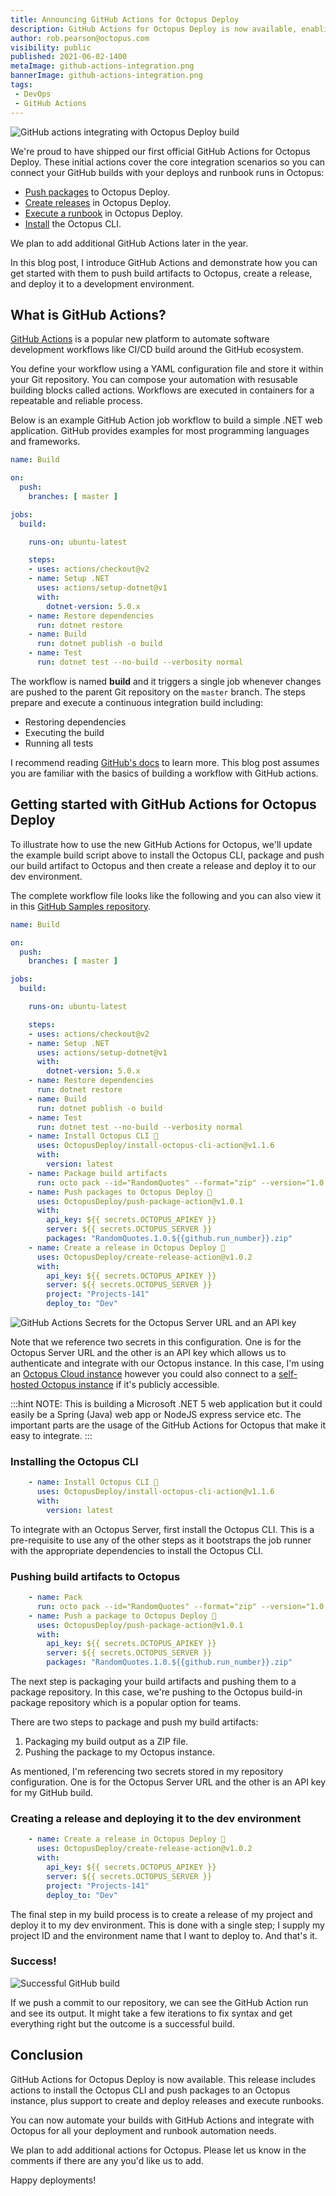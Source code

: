 ```yaml
---
title: Announcing GitHub Actions for Octopus Deploy
description: GitHub Actions for Octopus Deploy is now available, enabling you to integrate your GitHub builds with deploys in Octopus. Learn how to get started.
author: rob.pearson@octopus.com
visibility: public
published: 2021-06-02-1400
metaImage: github-actions-integration.png
bannerImage: github-actions-integration.png
tags:
 - DevOps
 - GitHub Actions
---
```


![GitHub actions integrating with Octopus Deploy build](github-actions-integration.png)

We're proud to have shipped our first official GitHub Actions for Octopus Deploy. These initial actions cover the core integration scenarios so you can connect your GitHub builds with your deploys and runbook runs in Octopus: 

- [Push packages](https://github.com/marketplace/actions/push-package-to-octopus-deploy) to Octopus Deploy. 
- [Create releases](https://github.com/marketplace/actions/create-release-in-octopus-deploy) in Octopus Deploy.
- [Execute a runbook](https://github.com/marketplace/actions/run-runbook-in-octopus-deploy) in Octopus Deploy.
- [Install](https://github.com/marketplace/actions/install-octopus-cli) the Octopus CLI.

We plan to add additional GitHub Actions later in the year. 

In this blog post, I introduce GitHub Actions and demonstrate how you can get started with them to push build artifacts to Octopus, create a release, and deploy it to a development environment.

## What is GitHub Actions? 

[GitHub Actions](https://docs.github.com/en/actions) is a popular new platform to automate software development workflows like CI/CD build around the GitHub ecosystem. 

You define your workflow using a YAML configuration file and store it within your Git repository. You can compose your automation with resusable building blocks called actions. Workflows are executed in containers for a repeatable and reliable process.

Below is an example GitHub Action job workflow to build a simple .NET web application. GitHub provides examples for most programming languages and frameworks.

```yaml
name: Build

on:
  push:
    branches: [ master ]

jobs:
  build:

    runs-on: ubuntu-latest

    steps:
    - uses: actions/checkout@v2
    - name: Setup .NET
      uses: actions/setup-dotnet@v1
      with:
        dotnet-version: 5.0.x
    - name: Restore dependencies
      run: dotnet restore
    - name: Build
      run: dotnet publish -o build 
    - name: Test
      run: dotnet test --no-build --verbosity normal
```

The workflow is named **build** and it triggers a single job whenever changes are pushed to the parent Git repository on the `master` branch. The steps prepare and execute a continuous integration build including:

- Restoring dependencies
- Executing the build
- Running all tests

I recommend reading [GitHub's docs](https://docs.github.com/en/actions/learn-github-actions) to learn more. This blog post assumes you are familiar with the basics of building a workflow with GitHub actions.

## Getting started with GitHub Actions for Octopus Deploy

To illustrate how to use the new GitHub Actions for Octopus, we'll update the example build script above to install the Octopus CLI, package and push our build artifact to Octopus and then create a release and deploy it to our dev environment.

The complete workflow file looks like the following and you can also view it in this [GitHub Samples repository](https://github.com/OctopusSamples/RandomQuotes/actions/workflows/dotnet.yml).

```yaml
name: Build

on:
  push:
    branches: [ master ]

jobs:
  build:

    runs-on: ubuntu-latest

    steps:
    - uses: actions/checkout@v2
    - name: Setup .NET
      uses: actions/setup-dotnet@v1
      with:
        dotnet-version: 5.0.x
    - name: Restore dependencies
      run: dotnet restore
    - name: Build
      run: dotnet publish -o build 
    - name: Test
      run: dotnet test --no-build --verbosity normal
    - name: Install Octopus CLI 🐙
      uses: OctopusDeploy/install-octopus-cli-action@v1.1.6
      with:
        version: latest
    - name: Package build artifacts
      run: octo pack --id="RandomQuotes" --format="zip" --version="1.0.${{github.run_number}}" --basePath="/home/runner/work/RandomQuotes/RandomQuotes/build/"
    - name: Push packages to Octopus Deploy 🐙
      uses: OctopusDeploy/push-package-action@v1.0.1
      with:
        api_key: ${{ secrets.OCTOPUS_APIKEY }}
        server: ${{ secrets.OCTOPUS_SERVER }}
        packages: "RandomQuotes.1.0.${{github.run_number}}.zip"
    - name: Create a release in Octopus Deploy 🐙
      uses: OctopusDeploy/create-release-action@v1.0.2
      with:
        api_key: ${{ secrets.OCTOPUS_APIKEY }}
        server: ${{ secrets.OCTOPUS_SERVER }}
        project: "Projects-141"
        deploy_to: "Dev"

```

![GitHub Actions Secrets for the Octopus Server URL and an API key](github-action-secrets.png)


Note that we reference two secrets in this configuration. One is for the Octopus Server URL and the other is an API key which allows us to authenticate and integrate with our Octopus instance. In this case, I'm using an [Octopus Cloud instance](https://octopus.com/pricing/cloud) however you could also connect to a [self-hosted Octopus instance](https://octopus.com/pricing/server) if it's publicly accessible.


:::hint
NOTE: This is building a Microsoft .NET 5 web application but it could easily be a Spring (Java) web app or NodeJS express service etc. The important parts are the usage of the GitHub Actions for Octopus that make it easy to integrate.
:::

### Installing the Octopus CLI

```yaml
    - name: Install Octopus CLI 🐙
      uses: OctopusDeploy/install-octopus-cli-action@v1.1.6
      with:
        version: latest
```

To integrate with an Octopus Server, first install the Octopus CLI. This is a pre-requisite to use any of the other steps as it bootstraps the job runner with the appropriate dependencies to install the Octopus CLI.

### Pushing build artifacts to Octopus

```yaml
    - name: Pack
      run: octo pack --id="RandomQuotes" --format="zip" --version="1.0.${{github.run_number}}" --basePath="/home/runner/work/RandomQuotes/RandomQuotes/build/" --verbose
    - name: Push a package to Octopus Deploy 🐙
      uses: OctopusDeploy/push-package-action@v1.0.1
      with:
        api_key: ${{ secrets.OCTOPUS_APIKEY }}
        server: ${{ secrets.OCTOPUS_SERVER }}
        packages: "RandomQuotes.1.0.${{github.run_number}}.zip"
```

The next step is packaging your build artifacts and pushing them to a package repository. In this case, we're pushing to the Octopus build-in package repository which is a popular option for teams. 

There are two steps to package and push my build artifacts:

1. Packaging my build output as a ZIP file.
1. Pushing the package to my Octopus instance. 

As mentioned, I'm referencing two secrets stored in my repository configuration. One is for the Octopus Server URL and the other is an API key for my GitHub build. 

### Creating a release and deploying it to the dev environment

```yaml
    - name: Create a release in Octopus Deploy 🐙
      uses: OctopusDeploy/create-release-action@v1.0.2
      with:
        api_key: ${{ secrets.OCTOPUS_APIKEY }}
        server: ${{ secrets.OCTOPUS_SERVER }}
        project: "Projects-141"
        deploy_to: "Dev"
```

The final step in my build process is to create a release of my project and deploy it to my dev environment. This is done with a single step; I supply my project ID and the environment name that I want to deploy to. And that's it.

### Success!

![Successful GitHub build](github-build.png)

If we push a commit to our repository, we can see the GitHub Action run and see its output. It might take a few iterations to fix syntax and get everything right but the outcome is a successful build. 

## Conclusion

GitHub Actions for Octopus Deploy is now available. This release includes actions to install the Octopus CLI and push packages to an Octopus instance, plus support to create and deploy releases and execute runbooks. 

You can now automate your builds with GitHub Actions and integrate with Octopus for all your deployment and runbook automation needs.

We plan to add additional actions for Octopus. Please let us know in the comments if there are any you'd like us to add. 

Happy deployments!